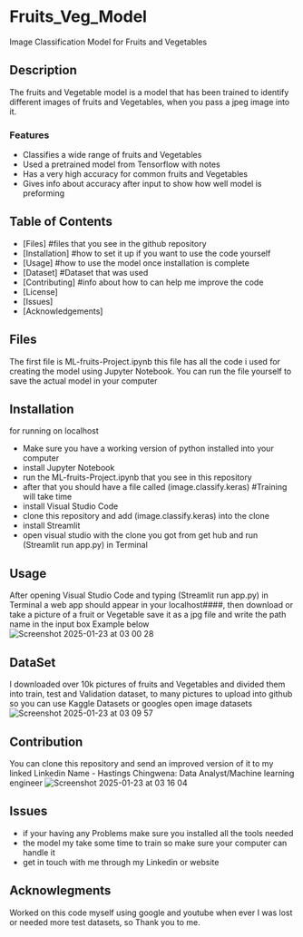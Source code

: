 # Fruits_Veg_Model
Image Classification Model for Fruits and Vegetables

## Description
The fruits and Vegetable model is a model that has been trained to identify different images 
of fruits and Vegetables, when you pass a jpeg image into it.

### Features 
- Classifies a wide range of fruits and Vegetables
- Used a pretrained model from Tensorflow with notes
- Has a very high accuracy for common fruits and Vegetables
- Gives info about accuracy after input to show how well model is preforming

## Table of Contents
- [Files] #files that you see in the github repository
- [Installation] #how to set it up if you want to use the code yourself
- [Usage] #how to use the model once installation is complete
- [Dataset] #Dataset that was used
- [Contributing] #info about how to can help me improve the code
- [License]
- [Issues]
- [Acknowledgements]

## Files
The first file is ML-fruits-Project.ipynb this file has all the code i used for creating the model
using Jupyter Notebook.
You can run the file yourself to save the actual model in your computer 

## Installation 
for running on localhost
- Make sure you have a working version of python installed into your computer
- install Jupyter Notebook
- run the ML-fruits-Project.ipynb that you see in this repository
- after that you should have a file called (image.classify.keras) #Training will take time
- install Visual Studio Code
- clone this repository and add (image.classify.keras) into the clone
- install Streamlit 
- open visual studio with the clone you got from get hub and run (Streamlit run app.py) in Terminal

## Usage
After opening Visual Studio Code and typing (Streamlit run app.py) in Terminal
a web app should appear in your localhost####, then download or take a picture of 
a fruit or Vegetable save it as a jpg file and write the path name in the input box Example below
![Screenshot 2025-01-23 at 03 00 28](https://github.com/user-attachments/assets/dfd66c60-f528-4573-88b2-8e8dda31d912)

## DataSet
I downloaded over 10k pictures of fruits and Vegetables and divided them into train, test and Validation
dataset, to many pictures to upload into github so you can use Kaggle Datasets or googles open image
datasets
![Screenshot 2025-01-23 at 03 09 57](https://github.com/user-attachments/assets/e18fae43-87a9-4fd7-a3d8-30d77548d606)

## Contribution
You can clone this repository and send an improved version of it to my linked 
Linkedin Name - Hastings Chingwena: Data Analyst/Machine learning engineer 
![Screenshot 2025-01-23 at 03 16 04](https://github.com/user-attachments/assets/8236530f-ee23-44c0-9a8e-90ac83b48467)

## Issues
- if your having any Problems make sure you installed all the tools needed
- the model my take some time to train so make sure your computer can handle it
- get in touch with me through my Linkedin or website

## Acknowlegments
Worked on this code myself using google and youtube when ever I was lost or needed more test
datasets, so Thank you to me.


